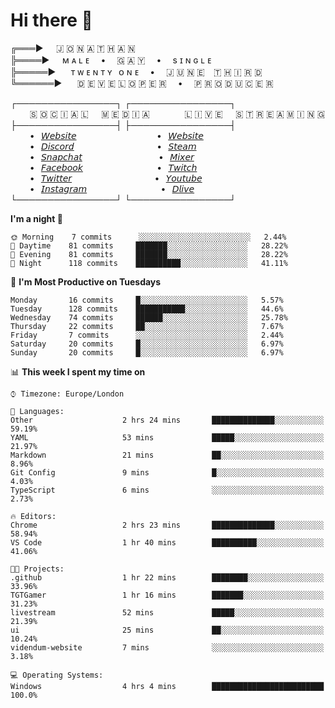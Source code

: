 # Hi there 👋

╔═══►⠀⠀🇯 🇴 🇳 🇦 🇹 🇭 🇦 🇳\
╠════►⠀⠀ᴍ ᴀ ʟ ᴇ ⠀ • ⠀ 🇬 🇦 🇾 ⠀ • ⠀ s ɪ ɴ ɢ ʟ ᴇ\
╠═════►⠀⠀ ᴛ ᴡ ᴇ ɴ ᴛ ʏ⠀ᴏ ɴ ᴇ ⠀ • ⠀ 🇯 🇺 🇳 🇪 ⠀🇹 🇭 🇮 🇷 🇩\
╚══════►⠀⠀ 🇩 🇪 🇻 🇪 🇱 🇴 🇵 🇪 🇷 ⠀ • ⠀ 🇵 🇷 🇴 🇩 🇺 🇨 🇪 🇷

┌────────────────┐ ┌────────────────┐\
⠀⠀⠀🇸 🇴 🇨 🇮 🇦 🇱⠀⠀🇲 🇪 🇩 🇮 🇦⠀⠀⠀ ⠀⠀🇱 🇮 🇻 🇪⠀⠀🇸 🇹 🇷 🇪 🇦 🇲 🇮 🇳 🇬\
├────────────────┤ ├────────────────┤\
⠀⠀⠀•⠀[𝘞𝘦𝘣𝘴𝘪𝘵𝘦](https://tgtgamer.live/) ⠀⠀⠀ ⠀⠀⠀ ⠀⠀⠀ ⠀⠀•⠀[𝘞𝘦𝘣𝘴𝘪𝘵𝘦](https://tgtgamer.live/)\
⠀⠀⠀•⠀[𝘋𝘪𝘴𝘤𝘰𝘳𝘥](https://discord.com/invite/P5DwgzN) ⠀⠀⠀ ⠀⠀⠀ ⠀⠀⠀ ⠀⠀ •⠀[𝘚𝘵𝘦𝘢𝘮](https://steamcommunity.com/broadcast/watch/76561198043223313)\
⠀⠀⠀•⠀[𝘚𝘯𝘢𝘱𝘤𝘩𝘢𝘵](https://snapchat.com/add/tgtgamer) ⠀⠀⠀ ⠀⠀⠀ ⠀⠀⠀ ⠀ •⠀[𝘔𝘪𝘹𝘦𝘳](https://mixer.com/tgtgamer)\
⠀⠀⠀•⠀[𝘍𝘢𝘤𝘦𝘣𝘰𝘰𝘬](https://fb.me/jonathan.stevens.144) ⠀⠀⠀ ⠀⠀⠀ ⠀⠀⠀ ⠀•⠀[𝘛𝘸𝘪𝘵𝘤𝘩](https://www.twitch.tv/tgtgamer)\
⠀⠀⠀•⠀[𝘛𝘸𝘪𝘵𝘵𝘦𝘳](https://twitter.com/tgtgamer) ⠀⠀⠀ ⠀⠀⠀ ⠀⠀⠀ ⠀⠀ •⠀[𝘠𝘰𝘶𝘵𝘶𝘣𝘦](https://www.youtube.com/channel/UCmMsdBHE1inAoY72o2ZuEqg/live)\
⠀⠀⠀•⠀[𝘐𝘯𝘴𝘵𝘢𝘨𝘳𝘢𝘮](https://www.instagram.com/tgtgamer) ⠀⠀⠀ ⠀⠀⠀ ⠀⠀⠀ ⠀•⠀[𝘋𝘭𝘪𝘷𝘦](https://dlive.tv/TGTGamer)\
└────────────────┘ └────────────────┘

<!--START_SECTION:waka-->
**I'm a night 🦉** 

```text
🌞 Morning    7 commits      ░░░░░░░░░░░░░░░░░░░░░░░░░   2.44% 
🌆 Daytime    81 commits     ███████░░░░░░░░░░░░░░░░░░   28.22% 
🌃 Evening    81 commits     ███████░░░░░░░░░░░░░░░░░░   28.22% 
🌙 Night      118 commits    ██████████░░░░░░░░░░░░░░░   41.11%

```
📅 **I'm Most Productive on Tuesdays** 

```text
Monday       16 commits     █░░░░░░░░░░░░░░░░░░░░░░░░   5.57% 
Tuesday      128 commits    ███████████░░░░░░░░░░░░░░   44.6% 
Wednesday    74 commits     ██████░░░░░░░░░░░░░░░░░░░   25.78% 
Thursday     22 commits     ██░░░░░░░░░░░░░░░░░░░░░░░   7.67% 
Friday       7 commits      ░░░░░░░░░░░░░░░░░░░░░░░░░   2.44% 
Saturday     20 commits     █░░░░░░░░░░░░░░░░░░░░░░░░   6.97% 
Sunday       20 commits     █░░░░░░░░░░░░░░░░░░░░░░░░   6.97%

```


📊 **This week I spent my time on** 

```text
⌚︎ Timezone: Europe/London

💬 Languages: 
Other                    2 hrs 24 mins       ██████████████░░░░░░░░░░░   59.19% 
YAML                     53 mins             █████░░░░░░░░░░░░░░░░░░░░   21.97% 
Markdown                 21 mins             ██░░░░░░░░░░░░░░░░░░░░░░░   8.96% 
Git Config               9 mins              █░░░░░░░░░░░░░░░░░░░░░░░░   4.03% 
TypeScript               6 mins              ░░░░░░░░░░░░░░░░░░░░░░░░░   2.73%

🔥 Editors: 
Chrome                   2 hrs 23 mins       ██████████████░░░░░░░░░░░   58.94% 
VS Code                  1 hr 40 mins        ██████████░░░░░░░░░░░░░░░   41.06%

🐱‍💻 Projects: 
.github                  1 hr 22 mins        ████████░░░░░░░░░░░░░░░░░   33.96% 
TGTGamer                 1 hr 16 mins        ███████░░░░░░░░░░░░░░░░░░   31.23% 
livestream               52 mins             █████░░░░░░░░░░░░░░░░░░░░   21.39% 
ui                       25 mins             ██░░░░░░░░░░░░░░░░░░░░░░░   10.24% 
videndum-website         7 mins              ░░░░░░░░░░░░░░░░░░░░░░░░░   3.18%

💻 Operating Systems: 
Windows                  4 hrs 4 mins        █████████████████████████   100.0%

```


<!--END_SECTION:waka-->
